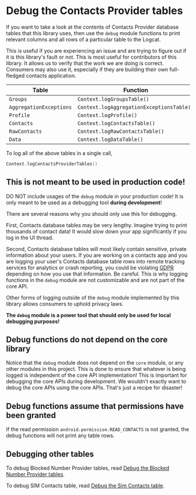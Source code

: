 # Debug the Contacts Provider tables

If you want to take a look at the contents of Contacts Provider database tables that this library 
uses, then use the `debug` module functions to print relevant columns and all rows of a particular 
table to the Logcat.

This is useful if you are experiencing an issue and are trying to figure out if it is this library's
fault or not. This is most useful for contributors of this library. It allows us to verify that the
work we are doing is correct. Consumers may also use it, especially if they are building their own
full-fledged contacts application.

| **Table**                  | **Function**                              |
|----------------------------|-------------------------------------------|
| `Groups`                   | `Context.logGroupsTable()`                |
| `AggregationExceptions`    | `Context.logAggregationExceptionsTable()` |
| `Profile`                  | `Context.logProfile()`                    |
| `Contacts`                 | `Context.logContactsTable()`              |
| `RawContacts`              | `Context.logRawContactsTable()`           |
| `Data`                     | `Context.logDataTable()`                  |

To log all of the above tables in a single call,

```kotlin
Context.logContactsProviderTables()
```

## This is not meant to be used in production code!

DO NOT include usages of the `debug` module in your production code! It is only meant to be used as
a debugging tool **during development**!

There are several reasons why you should only use this for debugging.

First, Contacts database tables may be very lengthy. Imagine trying to print thousands of contact
data! It would slow down your app significantly if you log in the UI thread.

Second, Contacts database tables will most likely contain sensitive, private information about your
users. If you are working on a contacts app and you are logging your user's Contacts database table
rows into remote tracking services for analytics or crash reporting, you could be violating
[GDPR](https://gdpr-info.eu) depending on how you use that information. Be careful. This is why
logging functions in the `debug` module are not customizable and are not part of the core API.

Other forms of logging outside of the `debug` module implemented by this library allows consumers to
uphold privacy laws.

**The `debug` module is a power tool that should only be used for local debugging purposes!**

## Debug functions do not depend on the core library

Notice that the `debug` module does not depend on the `core` module, or any other modules in this
project. This is done to ensure that whatever is being logged is independent of the core API
implementation! This is important for debugging the core APIs during development. We wouldn't
exactly want to debug the core APIs using the core APIs. That's just a recipe for disaster!

## Debug functions assume that permissions have been granted

If the read permission `android.permission.READ_CONTACTS` is not granted, the debug functions will
not print any table rows.

## Debugging other tables

To debug Blocked Number Provider tables, read [Debug the Blocked Number Provider tables](./../debug/debug-blockednumber-provider-tables.md).

To debug SIM Contacts table, read [Debug the Sim Contacts table](./../debug/debug-sim-contacts-tables.md).
